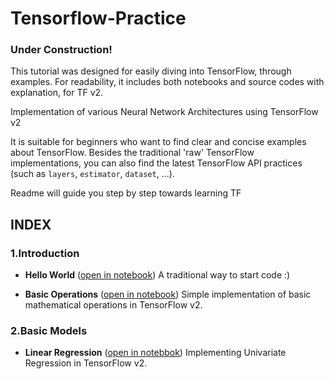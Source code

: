 # Tensorflow-Practice

### Under Construction!  

This tutorial was designed for easily diving into TensorFlow, through examples. For readability, it includes both notebooks and source codes with explanation, for TF v2.

Implementation of various Neural Network Architectures using TensorFlow v2 

It is suitable for beginners who want to find clear and concise examples about TensorFlow. Besides the traditional 'raw' TensorFlow implementations, you can also find the latest TensorFlow API practices (such as `layers`, `estimator`, `dataset`, ...).

Readme will guide you step by step towards learning TF


## INDEX

### 1.Introduction
- **Hello World** ([open in notebook](https://github.com/siddhantjain07/Tensorflow-Practice/blob/master/HelloWorld.ipynb)) A traditional way to start code :)

- **Basic Operations** ([open in notebook](https://github.com/siddhantjain07/Tensorflow-Practice/blob/master/BasicOperations.ipynb)) Simple implementation of basic mathematical operations in TensorFlow v2.





### 2.Basic Models
- **Linear Regression** ([open in notebbok](https://github.com/siddhantjain07/Tensorflow-Practice/blob/master/Linear_Regression.ipynb)) Implementing Univariate Regression in TensorFlow v2.
